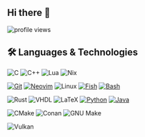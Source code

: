 ## Hi there 👋

<!--
**suddencollection/suddencollection** is a ✨ _special_ ✨ repository because its `README.md` (this file) appears on your GitHub profile.

Here are some ideas to get you started:

- 🔭 I’m currently working on ...
- 🌱 I’m currently learning ...
- 👯 I’m looking to collaborate on ...
- 🤔 I’m looking for help with ...
- 💬 Ask me about ...
- 📫 How to reach me: ...
- 😄 Pronouns: ...
- ⚡ Fun fact: ...
-->

![profile views](https://komarev.com/ghpvc/?username=suddencollection&style=flat&color=313131&label=views)

## 🛠️ Languages & Technologies

![C](https://img.shields.io/badge/C-555555?style=flat&logo=c&logoColor=white)
![C++](https://img.shields.io/badge/C%2B%2B-00599C?style=flat&logo=c%2B%2B&logoColor=white)
![Lua](https://img.shields.io/badge/Lua-000080?style=flat&logo=lua&logoColor=white)
![Nix](https://img.shields.io/badge/Nix-5277C3?style=flat&logo=nixos&logoColor=white)

[![Git](https://img.shields.io/badge/Git-F05032?logo=git&logoColor=fff)](#)
[![Neovim](https://img.shields.io/badge/Neovim-57A143?logo=neovim&logoColor=fff)](#)
![Linux](https://img.shields.io/badge/Linux-FCC624?style=flat&logo=linux&logoColor=black)
[![Fish](https://img.shields.io/badge/shell-fish-3EDC81?logo=fish&logoColor=white)](#)
[![Bash](https://img.shields.io/badge/Bash-4EAA25?logo=gnubash&logoColor=fff)](#)

![Rust](https://img.shields.io/badge/Rust-000000?style=flat&logo=rust&logoColor=white)
![VHDL](https://img.shields.io/badge/VHDL-9400D3?style=flat)
![LaTeX](https://img.shields.io/badge/LaTeX-008080?style=flat&logo=latex&logoColor=white)
[![Python](https://img.shields.io/badge/Python-3776AB?logo=python&logoColor=fff)](#)
[![Java](https://img.shields.io/badge/Java-%23ED8B00.svg?logo=openjdk&logoColor=white)](#)

![CMake](https://img.shields.io/badge/CMake-064F8C?style=flat&logo=cmake&logoColor=white)
![Conan](https://img.shields.io/badge/Conan-394C59?style=flat&logo=conan&logoColor=white)
![GNU Make](https://img.shields.io/badge/Makefile-777777?style=flat)

![Vulkan](https://img.shields.io/badge/Vulkan-AC162C?style=flat&logo=vulkan&logoColor=white)
